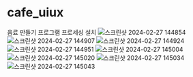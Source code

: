 # cafe_uiux
음료 만들기 프로그램
프로세싱 설치
![스크린샷 2024-02-27 144854](https://github.com/mok010/cafe_uiux/assets/76732607/1efbb869-9551-4d80-9ac1-f8b5b7c13ecd)
![스크린샷 2024-02-27 144907](https://github.com/mok010/cafe_uiux/assets/76732607/8970c418-d60b-402a-ac7a-113bbc7c0f5c)
![스크린샷 2024-02-27 144924](https://github.com/mok010/cafe_uiux/assets/76732607/152a7cdd-3db4-4148-926d-2f72bc0a0287)
![스크린샷 2024-02-27 144951](https://github.com/mok010/cafe_uiux/assets/76732607/e24c696c-33d8-41f1-9b25-4f7a84198be6)
![스크린샷 2024-02-27 145004](https://github.com/mok010/cafe_uiux/assets/76732607/564b00d0-bf15-4aaf-8571-4c18c0977ad1)
![스크린샷 2024-02-27 145020](https://github.com/mok010/cafe_uiux/assets/76732607/15658ed9-8782-4fcd-86af-18f4410270f5)
![스크린샷 2024-02-27 145034](https://github.com/mok010/cafe_uiux/assets/76732607/ff4166ec-9212-4773-b0ab-8a1be98f5ee9)
![스크린샷 2024-02-27 145043](https://github.com/mok010/cafe_uiux/assets/76732607/d2d38e30-7f6b-4155-8100-8aa86e5a7faa)
